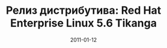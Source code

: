 ---
layout: post
title:  "Релиз дистрибутива: Red Hat Enterprise Linux 5.6 Tikanga"
date: 2011-01-12   
---